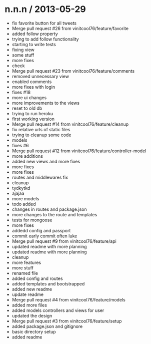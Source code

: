
n.n.n / 2013-05-29 
==================

  * fix favorite button for all tweets
  * Merge pull request #26 from vinitcool76/feature/favorite
  * added follow property
  * trying to add follow functionality
  * starting to write tests
  * fixing view
  * some stuff
  * more fixes
  * check
  * Merge pull request #23 from vinitcool76/feature/comments
  * removed unnecessary view
  * enabled comments
  * more fixes with login
  * fixes #18
  * more ui changes
  * more improvements to the views
  * reset to old db
  * trying to run heroku
  * first working version
  * Merge pull request #14 from vinitcool76/feature/cleanup
  * fix relative urls of static files
  * trying to cleanup some code
  * models
  * fixes #6
  * Merge pull request #12 from vinitcool76/feature/controller-model
  * more additions
  * added new views and more fixes
  * more fixes
  * more fixes
  * routes and middlewares fix
  * cleanup
  * tydkytkd
  * ajajaa
  * more models
  * todo added
  * changes in routes and package.json
  * more changes to the route and templates
  * tests for mongoose
  * more fixes
  * addedd config and passport
  * commit early commit often luke
  * Merge pull request #9 from vinitcool76/feature/api
  * updated readme with more planning
  * updated readme with more planning
  * cleanup
  * more features
  * more stuff
  * renamed file
  * added config and routes
  * added templates and bootstrapped
  * added new readme
  * update readme
  * Merge pull request #4 from vinitcool76/feature/models
  * added more files
  * added models controllers and views for user
  * updated the design
  * Merge pull request #3 from vinitcool76/feature/setup
  * added package.json and gitignore
  * basic directory setup
  * added readme
